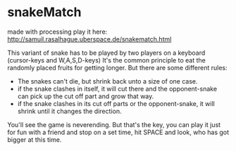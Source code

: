 # snakeMatch
made with processing
play it here: http://samuil.rasalhague.uberspace.de/snakematch.html

This variant of snake has to be played by two players on a keyboard (cursor-keys and W,A,S,D-keys)
It's the common principle to eat the randomly placed fruits for getting longer.
But there are some different rules:
- The snakes can't die, but shrink back unto a size of one case.
- if the snake clashes in itself, it will cut there and the opponent-snake can pick up the cut off part and grow that way.
- if the snake clashes in its cut off parts or the opponent-snake, it will shrink until it changes the direction.

You'll see the game is neverending. But that's the key, you can play it just for fun with a friend and stop on a set time, hit SPACE and look, who has got bigger at this time.
